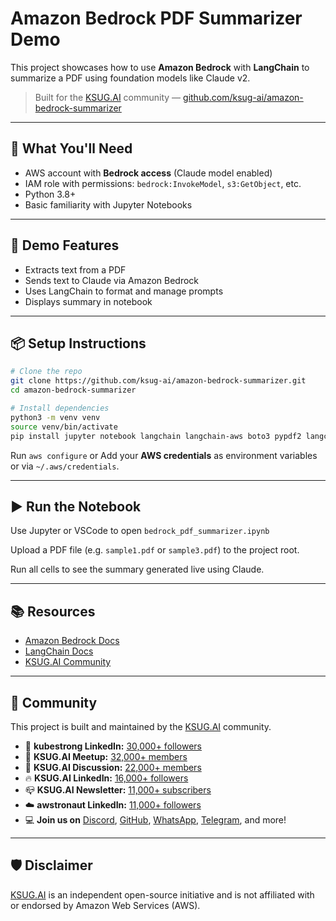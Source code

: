 # Amazon Bedrock PDF Summarizer Demo

This project showcases how to use **Amazon Bedrock** with **LangChain** to summarize a PDF using foundation models like Claude v2.

> Built for the [KSUG.AI](https://ksug.ai) community — [github.com/ksug-ai/amazon-bedrock-summarizer](https://github.com/ksug-ai/amazon-bedrock-summarizer)

---

## 🔧 What You'll Need

- AWS account with **Bedrock access** (Claude model enabled)
- IAM role with permissions: `bedrock:InvokeModel`, `s3:GetObject`, etc.
- Python 3.8+
- Basic familiarity with Jupyter Notebooks

---

## 🧪 Demo Features

- Extracts text from a PDF
- Sends text to Claude via Amazon Bedrock
- Uses LangChain to format and manage prompts
- Displays summary in notebook

---

## 📦 Setup Instructions

```bash
# Clone the repo
git clone https://github.com/ksug-ai/amazon-bedrock-summarizer.git
cd amazon-bedrock-summarizer

# Install dependencies
python3 -m venv venv
source venv/bin/activate
pip install jupyter notebook langchain langchain-aws boto3 pypdf2 langchain-community
```

Run `aws configure` or Add your **AWS credentials** as environment variables or via `~/.aws/credentials`.

---

## ▶️ Run the Notebook

Use Jupyter or VSCode to open `bedrock_pdf_summarizer.ipynb`

Upload a PDF file (e.g. `sample1.pdf` or `sample3.pdf`) to the project root.

Run all cells to see the summary generated live using Claude.

---

## 📚 Resources

- [Amazon Bedrock Docs](https://docs.aws.amazon.com/bedrock/)
- [LangChain Docs](https://docs.langchain.com/docs/integrations/providers/bedrock)
- [KSUG.AI Community](https://linktr.ee/ksug.ai)

---

## 💬 Community

This project is built and maintained by the [KSUG.AI](https://ksug.ai) community.

- 🔗 **kubestrong LinkedIn:** [30,000+ followers](https://linkedin.com/company/kubestrong)  
- 📍 **KSUG.AI Meetup:** [32,000+ members](https://www.meetup.com/pro/yongkang)  
- 💬 **KSUG.AI Discussion:** [22,000+ members](https://www.linkedin.com/groups/13983251/)  
- 🔥 **KSUG.AI LinkedIn:** [16,000+ followers](https://linkedin.com/company/95053109)
- 📪 **KSUG.AI Newsletter:** [11,000+ subscribers](https://www.linkedin.com/newsletters/k8sug-newsletter-7284165390442622976/)
- ☁️ **awstronaut LinkedIn:** [11,000+ followers](https://linkedin.com/company/awstronaut)  
- 💻 **Join us on** [Discord](https://discord.com/invite/Rp9WzYyKua), [GitHub](https://github.com/ksug-ai), [WhatsApp](https://chat.whatsapp.com/DMqtkzb3LvM20kN1IMZOW9), [Telegram](https://t.me/+QsBjgoId34EzN2I1), and more!

---

## 🛡 Disclaimer

[KSUG.AI](https://ksug.ai) is an independent open-source initiative and is not affiliated with or endorsed by Amazon Web Services (AWS).
